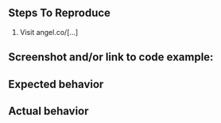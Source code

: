 ## Steps To Reproduce

1. Visit angel.co/[...]

## Screenshot and/or link to code example:

## Expected behavior

## Actual behavior
